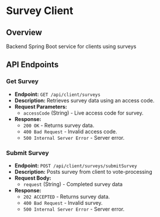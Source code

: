 # Survey Client

## Overview
Backend Spring Boot service for clients using surveys

## API Endpoints

### Get Survey
- **Endpoint:** `GET /api/client/surveys`
- **Description:** Retrieves survey data using an access code.
- **Request Parameters:**
  - `accessCode` (String) - Live access code for survey.
- **Response:**
  - `200 OK` - Returns survey data.
  - `400 Bad Request` - Invalid access code.
  - `500 Internal Server Error` - Server error.
 
### Submit Survey
- **Endpoint:** `POST /api/client/surveys/submitSurvey`
- **Description:** Posts survey from client to vote-processing
- **Request Body:**
  - `request` (String) - Completed survey data
- **Response:**
  - `202 ACCEPTED` - Returns survey data.
  - `400 Bad Request` - Invalid survey.
  - `500 Internal Server Error` - Server error.
